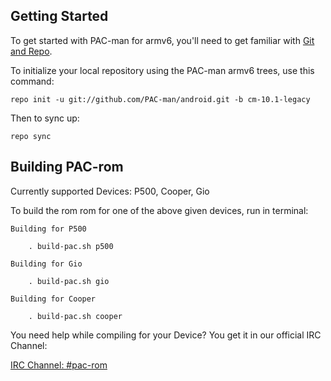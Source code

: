 Getting Started
---------------

To get started with PAC-man for armv6, you'll need to get
familiar with [Git and Repo](http://source.android.com/download/using-repo).

To initialize your local repository using the PAC-man armv6 trees, use this command:

    repo init -u git://github.com/PAC-man/android.git -b cm-10.1-legacy

Then to sync up:

    repo sync
	

Building PAC-rom
----------------

Currently supported Devices: P500, Cooper, Gio

To build the rom rom for one of the above given devices, run in terminal:

	Building for P500
		
		. build-pac.sh p500
		
	Building for Gio
	 
		. build-pac.sh gio
		
	Building for Cooper
	
		. build-pac.sh cooper
		

You need help while compiling for your Device?
You get it in our official IRC Channel:

[IRC Channel: #pac-rom](http://webchat.freenode.net/?channels=pac-rom)
